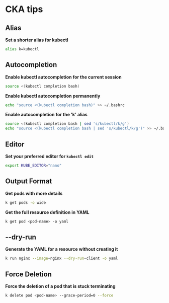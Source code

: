 # CKA tips

## Alias

**Set a shorter alias for kubectl**
```bash
alias k=kubectl
```

## Autocompletion

**Enable kubectl autocompletion for the current session**
```bash
source <(kubectl completion bash)
```

**Enable kubectl autocompletion permanently**
```bash
echo "source <(kubectl completion bash)" >> ~/.bashrc
```

**Enable autocompletion for the 'k' alias**
```bash
source <(kubectl completion bash | sed 's/kubectl/k/g')
echo "source <(kubectl completion bash | sed 's/kubectl/k/g')" >> ~/.bashrc
```

## Editor

**Set your preferred editor for `kubectl edit`**
```bash
export KUBE_EDITOR="nano"
```

## Output Format

**Get pods with more details**
```bash
k get pods -o wide
```

**Get the full resource definition in YAML**
```bash
k get pod <pod-name> -o yaml
```

## --dry-run

**Generate the YAML for a resource without creating it**
```bash
k run nginx --image=nginx --dry-run=client -o yaml
```

## Force Deletion

**Force the deletion of a pod that is stuck terminating**
```bash
k delete pod <pod-name> --grace-period=0 --force
```